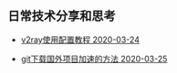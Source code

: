 ## 日常技术分享和思考  
- [v2ray使用配置教程  2020-03-24](/doc/daily_share_and_thinking/v2ray安装配置教程.md)

- [git下载国外项目加速的方法  2020-03-25](/doc/daily_share_and_thinking/git下载国外项目加速.md)